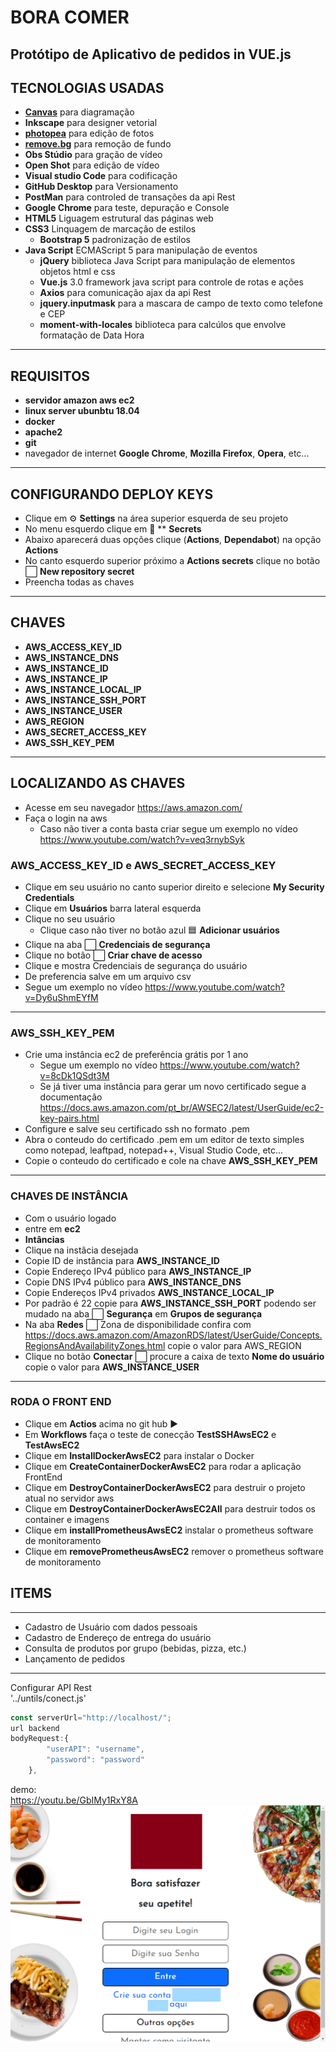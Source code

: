 # BORA COMER
**Protótipo de Aplicativo de pedidos in VUE.js**<br>
------------
## TECNOLOGIAS USADAS
- **[Canvas](https://www.canva.com/)** para diagramação
- **Inkscape** para designer vetorial
- **[photopea](https://www.photopea.com/)** para edição de fotos
- **[remove.bg](https://www.remove.bg/)** para remoção de fundo
- **Obs Stúdio** para gração de vídeo
- **Open Shot** para edição de vídeo
- **Visual studio Code** para codificação
- **GitHub Desktop** para Versionamento
- **PostMan** para controled de transações da api Rest
- **Google Chrome** para teste, depuração e Console
- **HTML5** Liguagem estrutural das páginas web
- **CSS3** Linquagem de marcação de estilos
  - **Bootstrap 5** padronização de estilos
- **Java Script** ECMAScript 5 para manipulação de eventos
  - **jQuery** biblioteca Java Script para manipulação de elementos objetos html e css
  - **Vue.js** 3.0 framework java script para controle de rotas e ações
  - **Axios** para comunicação ajax da api Rest
  - **jquery.inputmask** para a mascara de campo de texto como telefone e CEP
  - **moment-with-locales** biblioteca para calcúlos que envolve formatação de Data Hora
------------
## REQUISITOS
- **servidor amazon aws ec2**
- **linux server ubunbtu 18.04**
- **docker**
- **apache2**
- **git**
- navegador de internet **Google Chrome**, **Mozilla Firefox**, **Opera**, etc...
------------
## CONFIGURANDO DEPLOY KEYS
- Clique em ⚙️ **Settings** na área superior esquerda de seu projeto
- No menu esquerdo clique em 🔑 ** **Secrets**
- Abaixo aparecerá duas opções clique (**Actions**, **Dependabot**) na opção **Actions**
- No canto esquerdo superior próximo a **Actions secrets** clique no botão ⬜ **New repository secret**
- Preencha todas as chaves
------------
## CHAVES
- **AWS_ACCESS_KEY_ID**
- **AWS_INSTANCE_DNS**
- **AWS_INSTANCE_ID**
- **AWS_INSTANCE_IP**
- **AWS_INSTANCE_LOCAL_IP**
- **AWS_INSTANCE_SSH_PORT**
- **AWS_INSTANCE_USER**
- **AWS_REGION**
- **AWS_SECRET_ACCESS_KEY**
- **AWS_SSH_KEY_PEM**
------------

## LOCALIZANDO AS CHAVES
- Acesse em seu navegador https://aws.amazon.com/
- Faça o login na aws 
  - Caso não tiver a conta basta criar segue um exemplo no vídeo https://www.youtube.com/watch?v=veq3rnybSyk

### AWS_ACCESS_KEY_ID e AWS_SECRET_ACCESS_KEY
- Clique em seu usuário no canto superior direito e selecione **My Security Credentials**
- Clique em **Usuários** barra lateral esquerda
- Clique no seu usuário
  - Clique caso não tiver no botão azul 🟦 **Adicionar usuários**
- Clique na aba ⬜ **Credenciais de segurança**
- Clique no botão ⬜ **Criar chave de acesso**
- Clique e mostra Credenciais de segurança do usuário 
- De preferencia salve em um arquivo csv
- Segue um exemplo no vídeo https://www.youtube.com/watch?v=Dy6uShmEYfM
------------

### AWS_SSH_KEY_PEM 
- Crie uma instância ec2 de preferência grátis por 1 ano 
  - Segue um exemplo no vídeo https://www.youtube.com/watch?v=8cDk1QSdt3M
  - Se já tiver uma instância para gerar um novo certificado segue a documentação https://docs.aws.amazon.com/pt_br/AWSEC2/latest/UserGuide/ec2-key-pairs.html
- Configure e salve seu certificado ssh no formato .pem
- Abra o conteudo do certificado .pem em um editor de texto simples como notepad, leaftpad, notepad++, Visual Studio Code, etc...
- Copie o conteudo do certificado e cole na chave **AWS_SSH_KEY_PEM**
------------
### CHAVES DE INSTÂNCIA
- Com o usuário logado
- entre em **ec2**
- **Intâncias**
- Clique na instâcia desejada
- Copie ID de instância para **AWS_INSTANCE_ID**
- Copie Endereço IPv4 público para **AWS_INSTANCE_IP**
- Copie DNS IPv4 público para **AWS_INSTANCE_DNS**
- Copie Endereços IPv4 privados **AWS_INSTANCE_LOCAL_IP**
- Por padrão é 22 copie para **AWS_INSTANCE_SSH_PORT** podendo ser mudado na aba ⬜ **Segurança** em **Grupos de segurança**
- Na aba **Redes** ⬜ Zona de disponibilidade confira com https://docs.aws.amazon.com/AmazonRDS/latest/UserGuide/Concepts.RegionsAndAvailabilityZones.html copie o valor para AWS_REGION
- Clique no botão **Conectar** ⬜ procure a caixa de texto **Nome do usuário** copie o valor para **AWS_INSTANCE_USER**
------------

### RODA O FRONT END 
- Clique em **Actios** acima no git hub ▶️
- Em **Workflows** faça o teste de conecção **TestSSHAwsEC2** e **TestAwsEC2**
- Clique em **InstallDockerAwsEC2** para instalar o Docker
- Clique em **CreateContainerDockerAwsEC2** para rodar a aplicação FrontEnd
- Clique em **DestroyContainerDockerAwsEC2** para destruir o projeto atual no servidor aws
- Clique em **DestroyContainerDockerAwsEC2All** para destruir todos os container e imagens
- Clique em **installPrometheusAwsEC2** instalar o prometheus software de monitoramento
- Clique em **removePrometheusAwsEC2** remover o prometheus software de monitoramento

## ITEMS
------------
- Cadastro de Usuário com dados pessoais
- Cadastro de Endereço de entrega do usuário
- Consulta de produtos por grupo (bebidas, pizza, etc.)
- Lançamento de pedidos
------------
Configurar API Rest<br/>
'../untils/conect.js'<br/>
```javascript
const serverUrl="http://localhost/";
url backend
bodyRequest:{
		"userAPI": "username",
		"password": "password"
	},
```
demo:<br/>
https://youtu.be/GbIMy1RxY8A
![](tumb.png)
